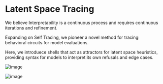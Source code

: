 # Latent Space Tracing

We believe Interpretability is a continuous process and requires continuous iterations and refinement.

Expanding on Self Tracing, we pioneer a novel method for tracing behavioral circuits for model evaluations. 

Here, we introduece shells that act as attractors for latent space heuristics, providing syntax for models to interpret its own refusals and edge cases.

![image](https://github.com/user-attachments/assets/8441044c-8c33-41bf-93cd-7deed5c7e2ea)

![image](https://github.com/user-attachments/assets/a9af2eda-7014-42d0-b771-e7a87006b3a4)
